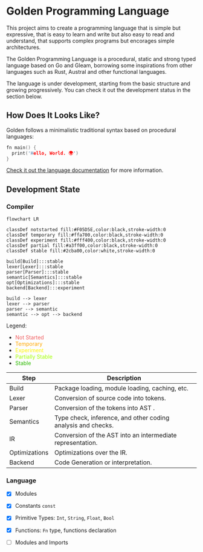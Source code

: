 # Golden Programming Language

This project aims to create a programming language that is simple but expressive, that is easy to learn and write but also easy to read and understand, that supports complex programs but encorages simple architectures. 

The Golden Programming Language is a procedural, static and strong typed language based on Go and Gleam, borrowing some inspirations from other languages such as Rust, Austral and other functional languages.

The language is under development, starting from the basic structure and growing progressively. You can check it out the development status in the section below.

## How Does It Looks Like?

Golden follows a minimalistic traditional syntax based on procedural languages:

```c
fn main() {
  print('Hello, World. 🌍')
}
```

[Check it out the language documentation](./.docs/index.md) for more information.


## Development State

### Compiler

```mermaid
flowchart LR

classDef notstarted fill:#F05D5E,color:black,stroke-width:0
classDef temporary fill:#ffa700,color:black,stroke-width:0
classDef experiment fill:#fff400,color:black,stroke-width:0
classDef partial fill:#a3ff00,color:black,stroke-width:0
classDef stable fill:#2cba00,color:white,stroke-width:0

build[Build]:::stable
lexer[Lexer]:::stable
parser[Parser]:::stable
semantic[Semantics]:::stable
opt[Optimizations]:::stable
backend[Backend]:::experiment

build --> lexer
lexer --> parser
parser --> semantic
semantic --> opt --> backend
```

Legend:

- <span style="color:#F05D5E">Not Started</span>
- <span style="color:#ffa700">Temporary</span>
- <span style="color:#fff400">Experiment</span>
- <span style="color:#a3ff00">Partially Stable</span>
- <span style="color:#2cba00">Stable</span>

| Step          | Description                                                  |
|---------------|--------------------------------------------------------------|
| Build         | Package loading, module loading, caching, etc.               |
| Lexer         | Conversion of source code into tokens.                       |
| Parser        | Conversion of the tokens into AST .                          |
| Semantics     | Type check, inference, and other coding analysis and checks. |
| IR            | Conversion of the AST into an intermediate representation.   |
| Optimizations | Optimizations over the IR.                                   |
| Backend       | Code Generation or interpretation.                           |

### Language

- [x] Modules
- [x] Constants `const`
- [x] Primitive Types: `Int`, `String`, `Float`, `Bool`
- [x] Functions: `Fn` type, functions declaration
- [ ] Modules and Imports

